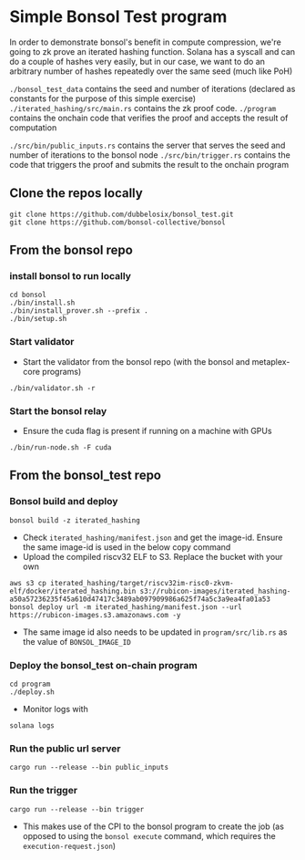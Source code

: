 # Simple Bonsol Test program

In order to demonstrate bonsol's benefit in compute compression, we're going to zk prove an iterated hashing function.
Solana has a syscall and can do a couple of hashes very easily, but in our case, we want to do an arbitrary number of hashes repeatedly over the same seed (much like PoH)

`./bonsol_test_data` contains the seed and number of iterations (declared as constants for the purpose of this simple exercise)
`./iterated_hashing/src/main.rs` contains the zk proof code.
`./program` contains the onchain code that verifies the proof and accepts the result of computation

`./src/bin/public_inputs.rs` contains the server that serves the seed and number of iterations to the bonsol node
`./src/bin/trigger.rs` contains the code that triggers the proof and submits the result to the onchain program

## Clone the repos locally
```
git clone https://github.com/dubbelosix/bonsol_test.git
git clone https://github.com/bonsol-collective/bonsol
```

## From the bonsol repo
### install bonsol to run locally
```
cd bonsol
./bin/install.sh
./bin/install_prover.sh --prefix .
./bin/setup.sh
```

### Start validator
* Start the validator from the bonsol repo (with the bonsol and metaplex-core programs)
```
./bin/validator.sh -r
```

### Start the bonsol relay
* Ensure the cuda flag is present if running on a machine with GPUs
```
./bin/run-node.sh -F cuda
```

## From the bonsol_test repo

### Bonsol build and deploy
```
bonsol build -z iterated_hashing
```
* Check `iterated_hashing/manifest.json` and get the image-id. Ensure the same image-id is used in the below copy command
* Upload the compiled riscv32 ELF to S3. Replace the bucket with your own
```
aws s3 cp iterated_hashing/target/riscv32im-risc0-zkvm-elf/docker/iterated_hashing.bin s3://rubicon-images/iterated_hashing-a50a57236235f45a610d47417c3489ab097909986a625f74a5c3a9ea4fa01a53
bonsol deploy url -m iterated_hashing/manifest.json --url https://rubicon-images.s3.amazonaws.com -y
```
* The same image id also needs to be updated in `program/src/lib.rs` as the value of `BONSOL_IMAGE_ID`

### Deploy the bonsol_test on-chain program
```
cd program
./deploy.sh
```
* Monitor logs with
```
solana logs
```

### Run the public url server
```
cargo run --release --bin public_inputs
```

### Run the trigger
```
cargo run --release --bin trigger
```
* This makes use of the CPI to the bonsol program to create the job (as opposed to using the `bonsol execute` command, which requires the `execution-request.json`)